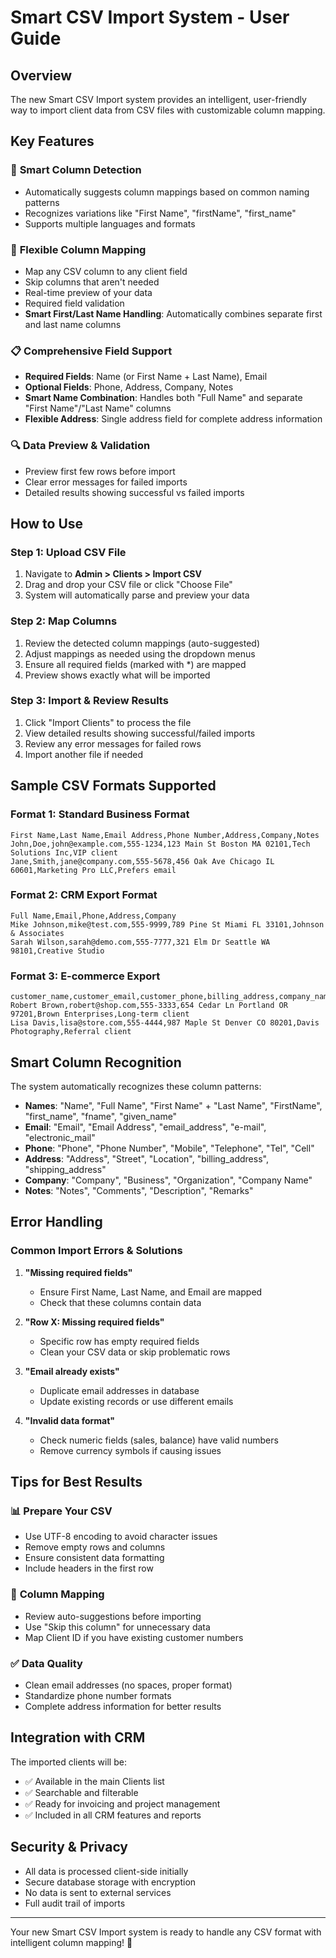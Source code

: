 # Smart CSV Import System - User Guide

## Overview
The new Smart CSV Import system provides an intelligent, user-friendly way to import client data from CSV files with customizable column mapping.

## Key Features

### 🤖 **Smart Column Detection**
- Automatically suggests column mappings based on common naming patterns
- Recognizes variations like "First Name", "firstName", "first_name"
- Supports multiple languages and formats

### 🎯 **Flexible Column Mapping** 
- Map any CSV column to any client field
- Skip columns that aren't needed
- Real-time preview of your data
- Required field validation
- **Smart First/Last Name Handling**: Automatically combines separate first and last name columns

### 📋 **Comprehensive Field Support**
- **Required Fields**: Name (or First Name + Last Name), Email
- **Optional Fields**: Phone, Address, Company, Notes
- **Smart Name Combination**: Handles both "Full Name" and separate "First Name"/"Last Name" columns
- **Flexible Address**: Single address field for complete address information

### 🔍 **Data Preview & Validation**
- Preview first few rows before import
- Clear error messages for failed imports
- Detailed results showing successful vs failed imports

## How to Use

### Step 1: Upload CSV File
1. Navigate to **Admin > Clients > Import CSV**
2. Drag and drop your CSV file or click "Choose File"
3. System will automatically parse and preview your data

### Step 2: Map Columns
1. Review the detected column mappings (auto-suggested)
2. Adjust mappings as needed using the dropdown menus
3. Ensure all required fields (marked with *) are mapped
4. Preview shows exactly what will be imported

### Step 3: Import & Review Results
1. Click "Import Clients" to process the file
2. View detailed results showing successful/failed imports
3. Review any error messages for failed rows
4. Import another file if needed

## Sample CSV Formats Supported

### Format 1: Standard Business Format
```csv
First Name,Last Name,Email Address,Phone Number,Address,Company,Notes
John,Doe,john@example.com,555-1234,123 Main St Boston MA 02101,Tech Solutions Inc,VIP client
Jane,Smith,jane@company.com,555-5678,456 Oak Ave Chicago IL 60601,Marketing Pro LLC,Prefers email
```

### Format 2: CRM Export Format  
```csv
Full Name,Email,Phone,Address,Company
Mike Johnson,mike@test.com,555-9999,789 Pine St Miami FL 33101,Johnson & Associates
Sarah Wilson,sarah@demo.com,555-7777,321 Elm Dr Seattle WA 98101,Creative Studio
```

### Format 3: E-commerce Export
```csv
customer_name,customer_email,customer_phone,billing_address,company_name,notes
Robert Brown,robert@shop.com,555-3333,654 Cedar Ln Portland OR 97201,Brown Enterprises,Long-term client
Lisa Davis,lisa@store.com,555-4444,987 Maple St Denver CO 80201,Davis Photography,Referral client
```

## Smart Column Recognition

The system automatically recognizes these column patterns:

- **Names**: "Name", "Full Name", "First Name" + "Last Name", "FirstName", "first_name", "fname", "given_name"
- **Email**: "Email", "Email Address", "email_address", "e-mail", "electronic_mail"
- **Phone**: "Phone", "Phone Number", "Mobile", "Telephone", "Tel", "Cell"
- **Address**: "Address", "Street", "Location", "billing_address", "shipping_address"
- **Company**: "Company", "Business", "Organization", "Company Name"
- **Notes**: "Notes", "Comments", "Description", "Remarks"

## Error Handling

### Common Import Errors & Solutions

1. **"Missing required fields"**
   - Ensure First Name, Last Name, and Email are mapped
   - Check that these columns contain data

2. **"Row X: Missing required fields"**
   - Specific row has empty required fields
   - Clean your CSV data or skip problematic rows

3. **"Email already exists"**
   - Duplicate email addresses in database
   - Update existing records or use different emails

4. **"Invalid data format"**
   - Check numeric fields (sales, balance) have valid numbers
   - Remove currency symbols if causing issues

## Tips for Best Results

### 📊 **Prepare Your CSV**
- Use UTF-8 encoding to avoid character issues
- Remove empty rows and columns
- Ensure consistent data formatting
- Include headers in the first row

### 🎯 **Column Mapping**
- Review auto-suggestions before importing
- Use "Skip this column" for unnecessary data
- Map Client ID if you have existing customer numbers

### ✅ **Data Quality**
- Clean email addresses (no spaces, proper format)
- Standardize phone number formats
- Complete address information for better results

## Integration with CRM

The imported clients will be:
- ✅ Available in the main Clients list
- ✅ Searchable and filterable  
- ✅ Ready for invoicing and project management
- ✅ Included in all CRM features and reports

## Security & Privacy

- All data is processed client-side initially
- Secure database storage with encryption
- No data is sent to external services
- Full audit trail of imports

---

Your new Smart CSV Import system is ready to handle any CSV format with intelligent column mapping! 🚀
